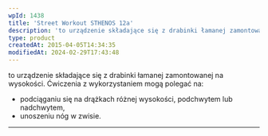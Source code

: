 ```yaml
---
wpId: 1438
title: 'Street Workout STHENOS 12a'
description: 'to urządzenie składające się z drabinki łamanej zamontowanej na wysokości. Ćwiczenia z wykorzystaniem mogą polegać na: podciąganiu się na drążkach różnej wysokości, podchwytem lub nadchwytem, unoszeniu nóg w zwisie.'
type: product
createdAt: 2015-04-05T14:34:35
modifiedAt: 2024-02-29T17:43:48
---
```



to urządzenie składające się z drabinki łamanej zamontowanej na wysokości. Ćwiczenia z wykorzystaniem mogą polegać na:

*   podciąganiu się na drążkach różnej wysokości, podchwytem lub nadchwytem,
*   unoszeniu nóg w zwisie.

* * *